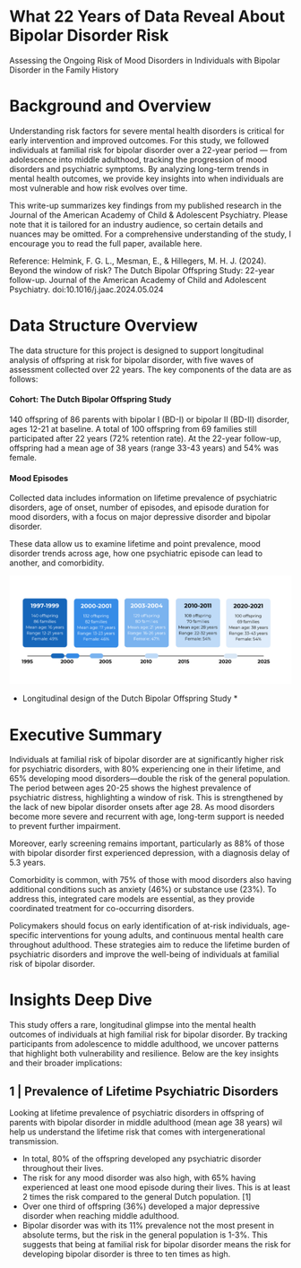 # What 22 Years of Data Reveal About Bipolar Disorder Risk
Assessing the Ongoing Risk of Mood Disorders in Individuals with Bipolar Disorder in the Family History

# Background and Overview
Understanding risk factors for severe mental health disorders is critical for early intervention and improved outcomes. For this study, we followed individuals at familial risk for bipolar disorder over a 22-year period — from adolescence into middle adulthood, tracking the progression of mood disorders and psychiatric symptoms. By analyzing long-term trends in mental health outcomes, we provide key insights into when individuals are most vulnerable and how risk evolves over time.

This write-up summarizes key findings from my published research in the Journal of the American Academy of Child & Adolescent Psychiatry. Please note that it is tailored for an industry audience, so certain details and nuances may be omitted. For a comprehensive understanding of the study, I encourage you to read the full paper, available here. 

Reference: Helmink, F. G. L., Mesman, E., & Hillegers, M. H. J. (2024). Beyond the window of risk? The Dutch Bipolar Offspring Study: 22-year follow-up. Journal of the American Academy of Child and Adolescent Psychiatry. doi:10.1016/j.jaac.2024.05.024

# Data Structure Overview
The data structure for this project is designed to support longitudinal analysis of offspring at risk for bipolar disorder, with five waves of assessment collected over 22 years. The key components of the data are as follows:

#### Cohort: The Dutch Bipolar Offspring Study
140 offspring of 86 parents with bipolar I (BD-I) or bipolar II (BD-II) disorder, ages 12-21 at baseline. A total of 100 offspring from 69 families still participated after 22 years (72% retention rate). At the 22-year follow-up, offspring had a mean age of 38 years (range 33-43 years) and 54% was female.  

#### Mood Episodes
Collected data includes information on lifetime prevalence of psychiatric disorders, age of onset, number of episodes, and episode duration for mood disorders, with a focus on major depressive disorder and bipolar disorder. 

These data allow us to examine lifetime and point prevalence, mood disorder trends across age, how one psychiatric episode can lead to another, and comorbidity.


![design of the Dutch Bipolar Offspring Study](https://github.com/fglhelmink/dbos-22-years/blob/main/figures/dbos-design.png?raw=true)
* Longitudinal design of the Dutch Bipolar Offspring Study *

# Executive Summary
Individuals at familial risk of bipolar disorder are at significantly higher risk for psychiatric disorders, with 80% experiencing one in their lifetime, and 65% developing mood disorders—double the risk of the general population. The period between ages 20-25 shows the highest prevalence of psychiatric distress, highlighting a window of risk. This is strengthened by the lack of new bipolar disorder onsets after age 28. As mood disorders become more severe and recurrent with age, long-term support is needed to prevent further impairment. 

Moreover, early screening remains important, particularly as 88% of those with bipolar disorder first experienced depression, with a diagnosis delay of 5.3 years.

Comorbidity is common, with 75% of those with mood disorders also having additional conditions such as anxiety (46%) or substance use (23%). To address this, integrated care models are essential, as they provide coordinated treatment for co-occurring disorders. 

Policymakers should focus on early identification of at-risk individuals, age-specific interventions for young adults, and continuous mental health care throughout adulthood. These strategies aim to reduce the lifetime burden of psychiatric disorders and improve the well-being of individuals at familial risk of bipolar disorder.

# Insights Deep Dive
This study offers a rare, longitudinal glimpse into the mental health outcomes of individuals at high familial risk for bipolar disorder. By tracking participants from adolescence to middle adulthood, we uncover patterns that highlight both vulnerability and resilience. Below are the key insights and their broader implications:

## 1 | Prevalence of Lifetime Psychiatric Disorders
Looking at lifetime prevalence of psychiatric disorders in offspring of parents with bipolar disorder in middle adulthood (mean age 38 years) wil help us understand the lifetime risk that comes with intergenerational transmission. 

- In total, 80% of the offspring developed any psychiatric disorder throughout their lives. 
- The risk for any mood disorder was also high, with 65% having experienced at least one mood episode during their lives. This is at least 2 times the risk compared to the general Dutch population. [1]
- Over one third of offspring (36%) developed a major depressive disorder when reaching middle adulthood.
- Bipolar disorder was with its 11% prevalence not the most present in absolute terms, but the risk in the general population is 1-3%. This suggests that being at familial risk for bipolar disorder means the risk for developing bipolar disorder is three to ten times as high. 








